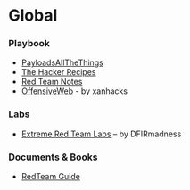 # Global

### Playbook
- [PayloadsAllTheThings](https://github.com/swisskyrepo/PayloadsAllTheThings)
- [The Hacker Recipes](https://www.thehacker.recipes/)
- [Red Team Notes](https://www.ired.team/)
- [OffensiveWeb](https://github.com/xanhacks/OffensiveWeb) - by xanhacks

### Labs
- [Extreme Red Team Labs](https://extremeredlab.0x29a.it/) – by DFIRmadness

### Documents & Books
- [RedTeam Guide](https://redteam.guide/docs/about_the_book)